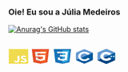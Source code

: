### Oie! Eu sou a Júlia Medeiros

<!--
- 🔭 Hoje trabalho com front-end
- 🌱 I’m currently learning ...
- 👯 I’m looking to collaborate on ...
- 🤔 I’m looking for help with ...
- 💬 Ask me about ...
- 📫 How to reach me: ...
- 😄 Pronouns: ...
- ⚡ Fun fact: ...

![Snake animation](https://github.com/JuliaMedeir0s/JuliaMedeir0s/blob/output/github-contribution-grid-snake.svg)
-->
[![Anurag's GitHub stats](https://github-readme-stats.vercel.app/api?username=JuliaMedeir0s&theme=vision-friendly-dark&show_icons=true)](https://github.com/JuliaMedeir0s/github-readme-stats)

<div style="display: inline_block"><br>
  <img align="center" alt="Julia-Js" height="30" width="40" src="https://raw.githubusercontent.com/devicons/devicon/master/icons/javascript/javascript-plain.svg">
  <img align="center" alt="Julia-HTML" height="30" width="40" src="https://raw.githubusercontent.com/devicons/devicon/master/icons/html5/html5-original.svg">
  <img align="center" alt="Julia-CSS" height="30" width="40" src="https://raw.githubusercontent.com/devicons/devicon/master/icons/css3/css3-original.svg">
  <img align="center" alt="Julia-C" height="30" width="40" src="https://raw.githubusercontent.com/devicons/devicon/master/icons/c/c-original.svg">
  <img align="center" alt="Julia-C++" height="30" width="40" src="https://raw.githubusercontent.com/devicons/devicon/master/icons/cplusplus/cplusplus-original.svg">
</div>


